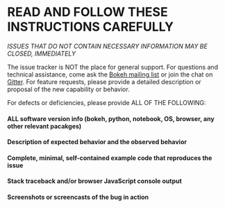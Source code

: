 # READ AND FOLLOW THESE INSTRUCTIONS CAREFULLY

*ISSUES THAT DO NOT CONTAIN NECESSARY INFORMATION MAY BE CLOSED, IMMEDIATELY*

The issue tracker is NOT the place for general support. For questions and
technical assistance, come ask the [Bokeh mailing list](https://groups.google.com/a/continuum.io/forum/#!forum/bokeh) or join the chat on [Gitter](https://gitter.im/bokeh/bokeh). For feature requests, please provide a detailed description or proposal of the new capability or behavior.

For defects or deficiencies, please provide ALL OF THE FOLLOWING:

#### ALL software version info (bokeh, python, notebook, OS, browser, any other relevant pacakges)

#### Description of expected behavior and the observed behavior

#### Complete, minimal, self-contained example code that reproduces the issue

#### Stack traceback and/or browser JavaScript console output

#### Screenshots or screencasts of the bug in action
